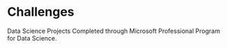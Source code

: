 # Challenges
Data Science Projects Completed through Microsoft Professional Program for Data Science.


